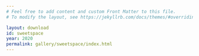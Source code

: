 ```yaml
---
# Feel free to add content and custom Front Matter to this file.
# To modify the layout, see https://jekyllrb.com/docs/themes/#overriding-theme-defaults

layout: download
id: sweetspace
year: 2020
permalink: gallery/sweetspace/index.html
---
```

